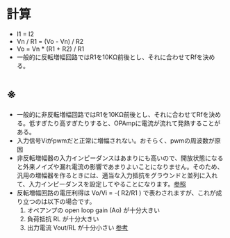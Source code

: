 # 計算
- I1 = I2
- Vn / R1 = (Vo - Vn) / R2
- Vo = Vn * (R1 + R2) / R1
- 一般的に反転増幅回路ではR1を10KΩ前後とし、それに合わせてRfを決める。

# ※
- 一般的に非反転増幅回路ではR1を10KΩ前後とし、それに合わせてRfを決める。低すぎたり高すぎたりすると、OPAmpに電流が流れて発熱することがある。
- 入力信号Viがpwmだと正常に増幅されない。おそらく、pwmの周波数が原因
- 非反転増幅器の入力インピーダンスはあまりにも高いので、開放状態になると外来ノイズや漏れ電流の影響であまりよいことになりません。そのため、汎用の増幅器を作るときには、適当な入力抵抗をグラウンドと並列に入れて、入力インピーダンスを設定してやることになります。[参照](http://www.nahitech.com/nahitafu/mame/mame3/hihanten.html)
- 反転増幅回路の電圧利得は Vo/Vi = -( R2/R1 ) で表わされますが、これが成り立つのは以下の場合です。
  1. オペアンプの open loop gain (Ao) が十分大きい
  2. 負荷抵抗 RL が十分大きい
  3. 出力電流 Vout/RL が十分小さい
[参考](https://okwave.jp/qa/q5962439.html)
